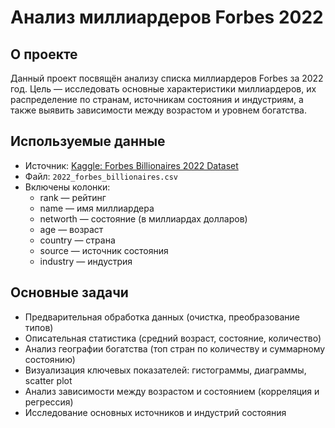 # Анализ миллиардеров Forbes 2022

## О проекте  
Данный проект посвящён анализу списка миллиардеров Forbes за 2022 год. Цель — исследовать основные характеристики миллиардеров, их распределение по странам, источникам состояния и индустриям, а также выявить зависимости между возрастом и уровнем богатства.

## Используемые данные  
- Источник: [Kaggle: Forbes Billionaires 2022 Dataset](https://www.kaggle.com/datasets/)  
- Файл: `2022_forbes_billionaires.csv`  
- Включены колонки:  
  - rank — рейтинг  
  - name — имя миллиардера  
  - networth — состояние (в миллиардах долларов)  
  - age — возраст  
  - country — страна  
  - source — источник состояния  
  - industry — индустрия

## Основные задачи  
- Предварительная обработка данных (очистка, преобразование типов)  
- Описательная статистика (средний возраст, состояние, количество)  
- Анализ географии богатства (топ стран по количеству и суммарному состоянию)  
- Визуализация ключевых показателей: гистограммы, диаграммы, scatter plot  
- Анализ зависимости между возрастом и состоянием (корреляция и регрессия)  
- Исследование основных источников и индустрий состояния
